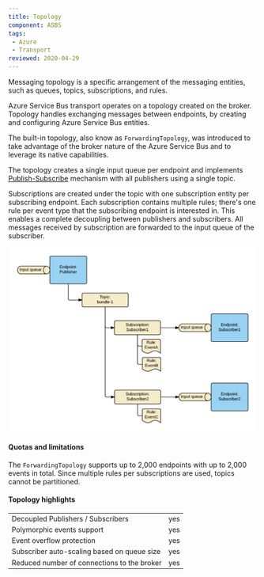 ```yaml
---
title: Topology
component: ASBS
tags:
 - Azure
 - Transport
reviewed: 2020-04-29
---
```


Messaging topology is a specific arrangement of the messaging entities, such as queues, topics, subscriptions, and rules.

Azure Service Bus transport operates on a topology created on the broker. Topology handles exchanging messages between endpoints, by creating and configuring Azure Service Bus entities.


The built-in topology, also know as `ForwardingTopology`, was introduced to take advantage of the broker nature of the Azure Service Bus and to leverage its native capabilities.

The topology creates a single input queue per endpoint and implements [Publish-Subscribe](/nservicebus/messaging/publish-subscribe/) mechanism with all publishers using a single topic.


Subscriptions are created under the topic with one subscription entity per subscribing endpoint. Each subscription contains multiple rules; there's one rule per event type that the subscribing endpoint is interested in. This enables a complete decoupling between publishers and subscribers. All messages received by subscription are forwarded to the input queue of the subscriber.

![ForwardingTopology](forwarding-topology.png "width=500")


#### Quotas and limitations

The `ForwardingTopology` supports up to 2,000 endpoints with up to 2,000 events in total. Since multiple rules per subscriptions are used, topics cannot be partitioned.


#### Topology highlights

|                                             |                     |
|---------------------------------------------|---------------------|
| Decoupled Publishers / Subscribers          |  yes                |
| Polymorphic events support                  |  yes                |
| Event overflow protection                   |  yes                |
| Subscriber auto-scaling based on queue size |  yes                |
| Reduced number of connections to the broker |  yes                |